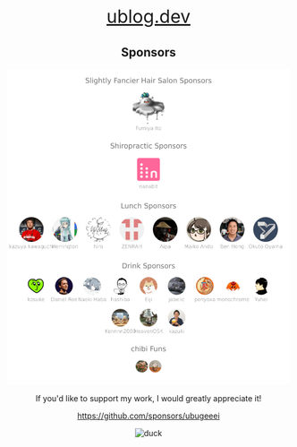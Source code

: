 <div align="center">
  <div class="overview">
    <p style="font-size: 32px"><a href="https://ublog.dev" target="_blank">ublog.dev</a></p>
  </div>
  
## Sponsors

<p align="center">
  <a href="https://github.com/sponsors/ubugeeei">
    <img src="https://raw.githubusercontent.com/ubugeeei/sponsors/main/sponsors.png" alt="ubugeeei's sponsors" />
  </a>
</p>

If you'd like to support my work, I would greatly appreciate it! 

https://github.com/sponsors/ubugeeei


<img src="https://github.com/user-attachments/assets/24935189-f17b-4b1f-8d15-dd9e740741fe" alt="duck" width="512px" />
